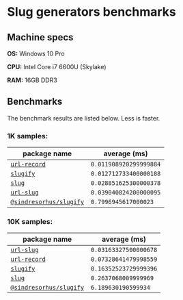 # Slug generators benchmarks
## Machine specs

**OS:** Windows 10 Pro

**CPU:** Intel Core i7 6600U (Skylake)

**RAM:** 16GB DDR3

## Benchmarks

The benchmark results are listed below. Less is faster.

### 1K samples:

| package name            | average (ms)           |
|-------------------------|------------------------|
| [`url-record`](https://www.npmjs.com/package/url-record) | `0.011908920299999884` |
| [`slugify`](https://www.npmjs.com/package/slugify) | `0.012712733400000188` |
| [`slug`](https://www.npmjs.com/package/slug) | `0.028851625300000378` |
| [`url-slug`](https://www.npmjs.com/package/url-slug) | `0.039040824200000095` |
| [`@sindresorhus/slugify`](https://www.npmjs.com/package/@sindresorhus/slugify) | `0.7996945617000023`   |

### 10K samples:

| package name            | average (ms)           |
|-------------------------|------------------------|
| [`url-slug`](https://www.npmjs.com/package/url-slug) | `0.03163327500000678`  |
| [`url-record`](https://www.npmjs.com/package/url-record) | `0.07328641479998559`  |
| [`slugify`](https://www.npmjs.com/package/slugify) | `0.16352523729999396`  |
| [`slug`](https://www.npmjs.com/package/slug) | `0.2637068009999969`   |
| [`@sindresorhus/slugify`](https://www.npmjs.com/package/@sindresorhus/slugify) | `6.189630190599934`    |
